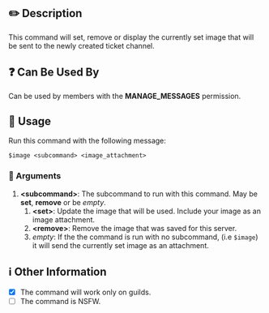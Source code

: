 ## :pencil2: Description

This command will set, remove or display the currently set image that will be sent to the newly created ticket channel.

## :question: Can Be Used By

Can be used by members with the **MANAGE_MESSAGES** permission.

## :balloon: Usage

Run this command with the following message:

``` text
$image <subcommand> <image_attachment>
```

### :pushpin: Arguments

1. **\<subcommand\>**: The subcommand to run with this command. May be **set**, **remove** or be *empty*.
   1. **\<set\>**: Update the image that will be used. Include your image as an image attachment.
   2. **\<remove\>**: Remove the image that was saved for this server.
   3. *empty*: If the the command is run with no subcommand, (i.e `$image`) it will send the currently set image as an attachment.

## :information_source: Other Information

* [x] The command will work only on guilds.
* [ ] The command is NSFW.
